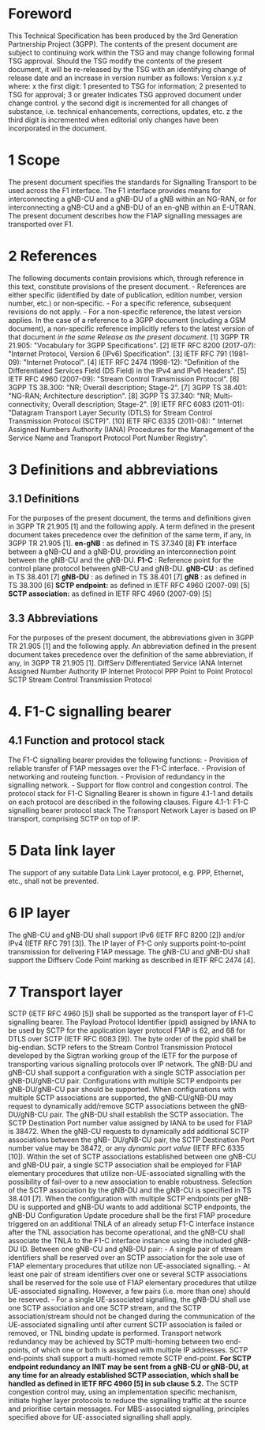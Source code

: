 # Foreword
This Technical Specification has been produced by the 3rd Generation
Partnership Project (3GPP).
The contents of the present document are subject to continuing work within the
TSG and may change following formal TSG approval. Should the TSG modify the
contents of the present document, it will be re-released by the TSG with an
identifying change of release date and an increase in version number as
follows:
Version x.y.z
where:
x the first digit:
1 presented to TSG for information;
2 presented to TSG for approval;
3 or greater indicates TSG approved document under change control.
y the second digit is incremented for all changes of substance, i.e. technical
enhancements, corrections, updates, etc.
z the third digit is incremented when editorial only changes have been
incorporated in the document.
# 1 Scope
The present document specifies the standards for Signalling Transport to be
used across the F1 interface. The F1 interface provides means for
interconnecting a gNB-CU and a gNB-DU of a gNB within an NG-RAN, or for
interconnecting a gNB-CU and a gNB-DU of an en-gNB within an E-UTRAN. The
present document describes how the F1AP signalling messages are transported
over F1.
# 2 References
The following documents contain provisions which, through reference in this
text, constitute provisions of the present document.
\- References are either specific (identified by date of publication, edition
number, version number, etc.) or non‑specific.
\- For a specific reference, subsequent revisions do not apply.
\- For a non-specific reference, the latest version applies. In the case of a
reference to a 3GPP document (including a GSM document), a non-specific
reference implicitly refers to the latest version of that document _in the
same Release as the present document_.
[1] 3GPP TR 21.905: \"Vocabulary for 3GPP Specifications\".
[2] IETF RFC 8200 (2017-07): \"Internet Protocol, Version 6 (IPv6)
Specification\".
[3] IETF RFC 791 (1981-09): \"Internet Protocol\".
[4] IETF RFC 2474 (1998-12): \"Definition of the Differentiated Services Field
(DS Field) in the IPv4 and IPv6 Headers\".
[5] IETF RFC 4960 (2007-09): \"Stream Control Transmission Protocol\".
[6] 3GPP TS 38.300: \"NR; Overall description; Stage-2\".
[7] 3GPP TS 38.401: \"NG-RAN; Architecture description\".
[8] 3GPP TS 37.340: \"NR; Multi-connectivity; Overall description; Stage-2\".
[9] IETF RFC 6083 (2011-01): \"Datagram Transport Layer Security (DTLS) for
Stream Control Transmission Protocol (SCTP)\".
[10] IETF RFC 6335 (2011-08): \" Internet Assigned Numbers Authority (IANA)
Procedures for the Management of the Service Name and Transport Protocol Port
Number Registry\".
# 3 Definitions and abbreviations
## 3.1 Definitions
For the purposes of the present document, the terms and definitions given in
3GPP TR 21.905 [1] and the following apply. A term defined in the present
document takes precedence over the definition of the same term, if any, in
3GPP TR 21.905 [1].
**en-gNB** : as defined in TS 37.340 [8]
**F1:** interface between a gNB-CU and a gNB-DU, providing an interconnection
point between the gNB-CU and the gNB-DU.
**F1-C** : Reference point for the control plane protocol between gNB-CU and
gNB-DU.
**gNB-CU** : as defined in TS 38.401 [7]
**gNB-DU** : as defined in TS 38.401 [7]
**gNB** : as defined in TS 38.300 [6]
**SCTP endpoint:** as defined in IETF RFC 4960 (2007-09) [5]
**SCTP association:** as defined in IETF RFC 4960 (2007-09) [5]
## 3.3 Abbreviations
For the purposes of the present document, the abbreviations given in 3GPP TR
21.905 [1] and the following apply. An abbreviation defined in the present
document takes precedence over the definition of the same abbreviation, if
any, in 3GPP TR 21.905 [1].
DiffServ Differentiated Service
IANA Internet Assigned Number Authority
IP Internet Protocol
PPP Point to Point Protocol
SCTP Stream Control Transmission Protocol
# 4\. F1-C signalling bearer
## 4.1 Function and protocol stack
The F1-C signalling bearer provides the following functions:
\- Provision of reliable transfer of F1AP messages over the F1-C interface.
\- Provision of networking and routeing function.
\- Provision of redundancy in the signalling network.
\- Support for flow control and congestion control.
The protocol stack for F1-C Signalling Bearer is shown in figure 4.1-1 and
details on each protocol are described in the following clauses.
Figure 4.1-1: F1-C signalling bearer protocol stack
The Transport Network Layer is based on IP transport, comprising SCTP on top
of IP.
# 5 Data link layer
The support of any suitable Data Link Layer protocol, e.g. PPP, Ethernet,
etc., shall not be prevented.
# 6 IP layer
The gNB-CU and gNB-DU shall support IPv6 (IETF RFC 8200 [2]) and/or IPv4 (IETF
RFC 791 [3]).
The IP layer of F1-C only supports point-to-point transmission for delivering
F1AP message.
The gNB-CU and gNB-DU shall support the Diffserv Code Point marking as
described in IETF RFC 2474 [4].
# 7 Transport layer
SCTP (IETF RFC 4960 [5]) shall be supported as the transport layer of F1-C
signalling bearer. The Payload Protocol Identifier (ppid) assigned by IANA to
be used by SCTP for the application layer protocol F1AP is 62, and 68 for DTLS
over SCTP (IETF RFC 6083 [9]). The byte order of the ppid shall be big-endian.
SCTP refers to the Stream Control Transmission Protocol developed by the
Sigtran working group of the IETF for the purpose of transporting various
signalling protocols over IP network.
The gNB-DU and gNB-CU shall support a configuration with a single SCTP
association per gNB-DU/gNB-CU pair. Configurations with multiple SCTP
endpoints per gNB-DU/gNB-CU pair should be supported. When configurations with
multiple SCTP associations are supported, the gNB-CU/gNB-DU may request to
dynamically add/remove SCTP associations between the gNB-DU/gNB-CU pair.
The gNB-DU shall establish the SCTP association. The SCTP Destination Port
number value assigned by IANA to be used for F1AP is 38472. When the gNB-CU
requests to dynamically add additional SCTP associations between the gNB-
DU/gNB-CU pair, the SCTP Destination Port number value may be 38472, or any
_dynamic port value_ (IETF RFC 6335 [10]).
Within the set of SCTP associations established between one gNB-CU and gNB-DU
pair, a single SCTP association shall be employed for F1AP elementary
procedures that utilize non-UE-associated signalling with the possibility of
fail-over to a new association to enable robustness. Selection of the SCTP
association by the gNB-DU and the gNB-CU is specified in TS 38.401 [7].
When the configuration with multiple SCTP endpoints per gNB-DU is supported
and gNB-DU wants to add additional SCTP endpoints, the gNB-DU Configuration
Update procedure shall be the first F1AP procedure triggered on an additional
TNLA of an already setup F1-C interface instance after the TNL association has
become operational, and the gNB-CU shall associate the TNLA to the F1-C
interface instance using the included gNB-DU ID.
Between one gNB-CU and gNB-DU pair:
\- A single pair of stream identifiers shall be reserved over an SCTP
association for the sole use of F1AP elementary procedures that utilize non
UE-associated signalling.
\- At least one pair of stream identifiers over one or several SCTP
associations shall be reserved for the sole use of F1AP elementary procedures
that utilize UE-associated signalling. However, a few pairs (i.e. more than
one) should be reserved.
\- For a single UE-associated signalling, the gNB-DU shall use one SCTP
association and one SCTP stream, and the SCTP association/stream should not be
changed during the communication of the UE-associated signalling until after
current SCTP association is failed or removed, or TNL binding update is
performed.
Transport network redundancy may be achieved by SCTP multi-homing between two
end-points, of which one or both is assigned with multiple IP addresses. SCTP
end-points shall support a multi-homed remote SCTP end-point. **For SCTP
endpoint redundancy an INIT may be sent from a gNB-CU or gNB-DU, at any time
for an already established SCTP association, which shall be handled as defined
in IETF RFC 4960 [5] in sub clause 5.2.**
The SCTP congestion control may, using an implementation specific mechanism,
initiate higher layer protocols to reduce the signalling traffic at the source
and prioritise certain messages.
For MBS-associated signalling, principles specified above for UE-associated
signalling shall apply.
#